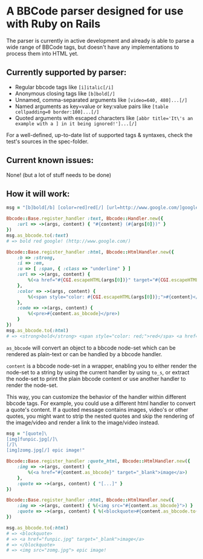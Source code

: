 A BBCode parser designed for use with Ruby on Rails
===================================================
The parser is currently in active development and already is able to parse a
wide range of BBCode tags, but doesn't have any implementations to process them
into HTML yet.

Currently supported by parser:
------------------------------
* Regular bbcode tags like `[i]italic[/i]`
* Anonymous closing tags like `[b]bold[/]`
* Unnamed, comma-separated arguments like `[video=640, 480]...[/]`
* Named arguments as key=value or key:value pairs like
  `[table cellpadding=0 border:100]...[/]`
* Quoted arguments with escaped characters like
  `[abbr title='It\'s an example with a ] in it being ignored!']...[/]`

For a well-defined, up-to-date list of supported tags & syntaxes, check the
test's sources in the spec-folder.

Current known issues:
---------------------
None! (but a lot of stuff needs to be done)

How it will work:
-----------------
```ruby
msg = "[b]bold[/b] [color=red]red[/] [url=http://www.google.com/]google![/url]"

Bbcode::Base.register_handler :text, Bbcode::Handler.new({
	:url => ->(args, content) { "#{content} (#{args[0]})" }
})
msg.as_bbcode.to(:text)
# => bold red google! (http://www.google.com/)

Bbcode::Base.register_handler :html, Bbcode::HtmlHandler.new({
	:b => :strong,
	:i => :em,
	:u => [ :span, { :class => "underline" } ]
	:url => ->(args, content) {
		%(<a href="#{CGI.escapeHTML(args[0])}" target="#{CGI.escapeHTML(args[1] || "_blank")}">#{content}</a>)
	},
	:color => ->(args, content) {
		%(<span style="color: #{CGI.escapeHTML(args[0])};">#{content}</span>)
	},
	:code => ->(args, content) {
		%(<pre>#{content.as_bbcode}</pre>)
	}
})
msg.as_bbcode.to(:html)
# => <strong>bold</strong> <span style="color: red;">red</spa> <a href="http://www.google.com/" target="_blank">google!</a>
```

`as_bbcode` will convert an object to a bbcode node-set which can be rendered
as plain-text or can be handled by a bbcode handler.

`content` is a bbcode node-set in a wrapper, enabling you to either render the
node-set to a string by using the current handler by using `to_s`, or extract
the node-set to print the plain bbcode content or use another handler to render
the node-set.

This way, you can customize the behavior of the handler within different bbcode
tags. For example, you could use a different html handler to convert a quote's
content. If a quoted message contains images, video's or other quotes, you
might want to strip the nested quotes and skip the rendering of the image/video
and render a link to the image/video instead.

```ruby
msg = "[quote]\
[img]funpic.jpg[/]\
[/]\
[img]zomg.jpg[/] epic image!"

Bbcode::Base.register_handler :quote_html, Bbcode::HtmlHandler.new({
	:img => ->(args, content) {
		%(<a href="#{content.as_bbcode}" target="_blank">image</a>)
	},
	:quote => ->(args, content) { "[...]" }
})

Bbcode::Base.register_handler :html, Bbcode::HtmlHandler.new({
	:img => ->(args, content) { %(<img src="#{content.as_bbcode}">) }
	:quote => ->(args, content) { %(<blockquote>#{content.as_bbcode.to(:quote_html)}</blockquote>) }
})

msg.as_bbcode.to(:html)
# => <blockquote>
# => <a href="funpic.jpg" target="_blank">image</a>
# => </blockquote>
# => <img src="zomg.jpg"> epic image!
```